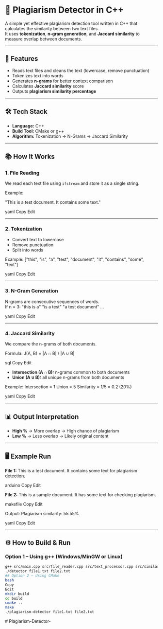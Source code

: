 # 📄 Plagiarism Detector in C++

A simple yet effective plagiarism detection tool written in C++ that calculates the similarity between two text files.  
It uses **tokenization**, **n-gram generation**, and **Jaccard similarity** to measure overlap between documents.

---

## 🚀 Features

- Reads text files and cleans the text (lowercase, remove punctuation)
- Tokenizes text into words
- Generates **n-grams** for better context comparison
- Calculates **Jaccard similarity** score
- Outputs **plagiarism similarity percentage**

---

## 🛠️ Tech Stack

- **Language:** C++
- **Build Tool:** CMake or g++
- **Algorithm:** Tokenization → N-Grams → Jaccard Similarity

---

## 📚 How It Works

### **1. File Reading**

We read each text file using `ifstream` and store it as a single string.

Example:

"This is a test document. It contains some text."

yaml
Copy
Edit

---

### **2. Tokenization**

- Convert text to lowercase
- Remove punctuation
- Split into words

Example:
["this", "is", "a", "test", "document", "it", "contains", "some", "text"]

yaml
Copy
Edit

---

### **3. N-Gram Generation**

N-grams are consecutive sequences of words.  
If n = 3:
"this is a"
"is a test"
"a test document"
...

yaml
Copy
Edit

---

### **4. Jaccard Similarity**

We compare the n-grams of both documents.

Formula:
J(A, B) = |A ∩ B| / |A ∪ B|

sql
Copy
Edit

- **Intersection (A ∩ B):** n-grams common to both documents
- **Union (A ∪ B):** all unique n-grams from both documents

Example:
Intersection = 1
Union = 5
Similarity = 1/5 = 0.2 (20%)

yaml
Copy
Edit

---

## 📊 Output Interpretation

- **High %** → More overlap → High chance of plagiarism
- **Low %** → Less overlap → Likely original content

---

## 🖥️ Example Run

**File 1:**
This is a test document. It contains some text for plagiarism detection.

arduino
Copy
Edit

**File 2:**
This is a sample document. It has some text for checking plagiarism.

makefile
Copy
Edit

Output:
Plagiarism similarity: 55.55%

yaml
Copy
Edit

---

## ⚙️ How to Build & Run

### **Option 1 – Using g++ (Windows/MinGW or Linux)**

```bash
g++ src/main.cpp src/file_reader.cpp src/text_processor.cpp src/similarity.cpp -I include -o detector
./detector file1.txt file2.txt
## Option 2 – Using CMake
bash
Copy
Edit
mkdir build
cd build
cmake ..
make
./plagiarism-detector file1.txt file2.txt
```
#   P l a g i a r i s m - D e t e c t o r -  
 